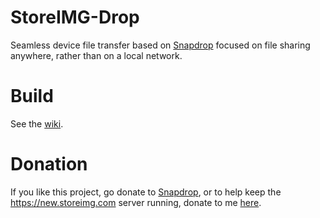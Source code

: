 # StoreIMG-Drop

Seamless device file transfer based on [Snapdrop](https://github.com/RobinLinus/snapdrop) focused on file sharing anywhere, rather than on a local network.

# Build

See the [wiki](https://github.com/CookieJarApps/StoreIMG-Drop/wiki).


# Donation

If you like this project, go donate to [Snapdrop](https://github.com/RobinLinus/snapdrop/README.md), or to help keep the https://new.storeimg.com server running, donate to me [here](https://www.buymeacoffee.com/cookiejarapps).
